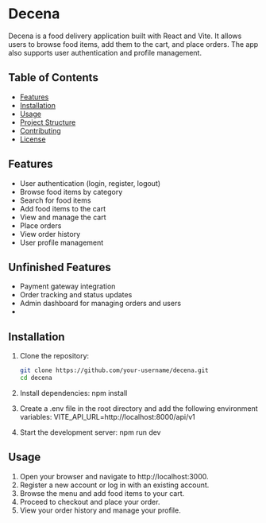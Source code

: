 # Decena

Decena is a food delivery application built with React and Vite. It allows users to browse food items, add them to the cart, and place orders. The app also supports user authentication and profile management.

## Table of Contents

- [Features](#features)
- [Installation](#installation)
- [Usage](#usage)
- [Project Structure](#project-structure)
- [Contributing](#contributing)
- [License](#license)

## Features

- User authentication (login, register, logout)
- Browse food items by category
- Search for food items
- Add food items to the cart
- View and manage the cart
- Place orders
- View order history
- User profile management

## Unfinished Features

- Payment gateway integration
- Order tracking and status updates
- Admin dashboard for managing orders and users
- 

## Installation

1. Clone the repository:

   ```sh
   git clone https://github.com/your-username/decena.git
   cd decena

   ```

2. Install dependencies:
   npm install

3. Create a .env file in the root directory and add the following environment variables: VITE_API_URL=http://localhost:8000/api/v1

4. Start the development server:
   npm run dev

## Usage

1. Open your browser and navigate to http://localhost:3000.
2. Register a new account or log in with an existing account.
3. Browse the menu and add food items to your cart.
4. Proceed to checkout and place your order.
5. View your order history and manage your profile.
